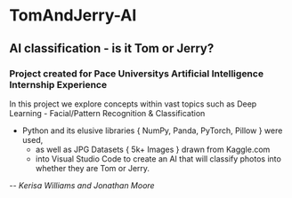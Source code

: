 # TomAndJerry-AI
## AI classification - is it Tom or Jerry?

### Project created for Pace Universitys Artificial Intelligence Internship Experience
In this project we explore concepts within vast topics such as Deep Learning - Facial/Pattern Recognition & Classification
  * Python and its elusive libraries { NumPy, Panda, PyTorch, Pillow } were used,
      -  as well as JPG Datasets { 5k+ Images } drawn from Kaggle.com
      -  into Visual Studio Code to create an AI that will classify photos into whether they are Tom or Jerry.
   

-- _Kerisa Williams and Jonathan Moore_

